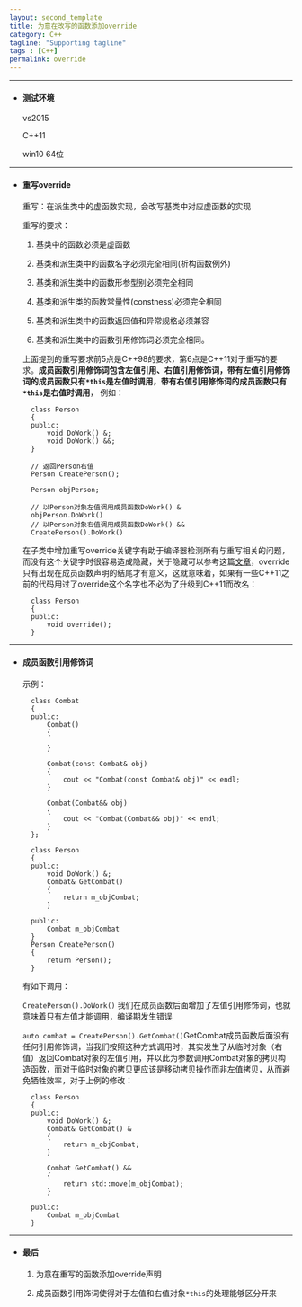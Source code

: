 ```yaml
---
layout: second_template
title: 为意在改写的函数添加override
category: C++
tagline: "Supporting tagline"
tags : [C++]
permalink: override
---
```

[hide]:/overload&override&hide

* * *
* #### 测试环境 ####
	
	vs2015

	C++11	

	win10 64位

***
* #### 重写override ####

	重写：在派生类中的虚函数实现，会改写基类中对应虚函数的实现

	重写的要求：

	1. 基类中的函数必须是虚函数

	2. 基类和派生类中的函数名字必须完全相同(析构函数例外)

	3. 基类和派生类中的函数形参型别必须完全相同

	4. 基类和派生类的函数常量性(constness)必须完全相同

	5. 基类和派生类中的函数返回值和异常规格必须兼容

	6. 基类和派生类中的函数引用修饰词必须完全相同。


	上面提到的重写要求前5点是C++98的要求，第6点是C++11对于重写的要求。**成员函数引用修饰词包含左值引用、右值引用修饰词，带有左值引用修饰词的成员函数只有`*this`是左值时调用，带有右值引用修饰词的成员函数只有`*this`是右值时调用**， 例如：

		class Person 
		{
		public:
			void DoWork() &;
			void DoWork() &&;
		}

		// 返回Person右值
		Person CreatePerson();

		Person objPerson;

		// 以Person对象左值调用成员函数DoWork() &
		objPerson.DoWork()
		// 以Person对象右值调用成员函数DoWork() &&
		CreatePerson().DoWork()

	在子类中增加重写override关键字有助于编译器检测所有与重写相关的问题，而没有这个关键字时很容易造成隐藏，关于隐藏可以参考这篇[文章][hide]，override只有出现在成员函数声明的结尾才有意义，这就意味着，如果有一些C++11之前的代码用过了override这个名字也不必为了升级到C++11而改名：

		class Person 
		{
		public:
			void override();
		}

***
* #### 成员函数引用修饰词 ####

	示例：

		class Combat
		{
		public:
			Combat()
			{

			}

			Combat(const Combat& obj)
			{
				cout << "Combat(const Combat& obj)" << endl;
			}

			Combat(Combat&& obj)
			{
				cout << "Combat(Combat&& obj)" << endl;
			}
		};

		class Person 
		{
		public:
			void DoWork() &;
			Combat& GetCombat()
			{
				return m_objCombat;
			}

		public:
			Combat m_objCombat
		}
		Person CreatePerson()
		{
			return Person();
		}

	有如下调用：

	`CreatePerson().DoWork()` 我们在成员函数后面增加了左值引用修饰词，也就意味着只有左值才能调用，编译期发生错误

	`auto combat = CreatePerson().GetCombat()`GetCombat成员函数后面没有任何引用修饰词，当我们按照这种方式调用时，其实发生了从临时对象（右值）返回Combat对象的左值引用，并以此为参数调用Combat对象的拷贝构造函数，而对于临时对象的拷贝更应该是移动拷贝操作而非左值拷贝，从而避免牺牲效率，对于上例的修改：

		class Person 
		{
		public:
			void DoWork() &;
			Combat& GetCombat() &
			{
				return m_objCombat;
			}

			Combat GetCombat() &&
			{
				return std::move(m_objCombat);
			}

		public:
			Combat m_objCombat
		}


***
* #### 最后 ####

	1. 为意在重写的函数添加override声明

	2. 成员函数引用饰词使得对于左值和右值对象`*this`的处理能够区分开来


